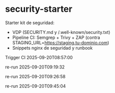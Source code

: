 ﻿# security-starter

Starter kit de seguridad:
- VDP (SECURITY.md y /.well-known/security.txt)
- Pipeline CI: Semgrep + Trivy + ZAP (contra STAGING_URL=https://staging.tu-dominio.com)
- Snippets nginx de seguridad y runbook

Trigger CI 2025-09-20T08:57:00

re-run 2025-09-20T09:19:32

re-run 2025-09-20T09:26:58

re-run 2025-09-20T09:45:04
